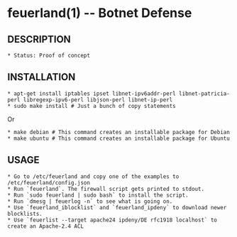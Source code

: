 feuerland(1) -- Botnet Defense
==============================

## DESCRIPTION

	* Status: Proof of concept

## INSTALLATION

	* apt-get install iptables ipset libnet-ipv6addr-perl libnet-patricia-perl libregexp-ipv6-perl libjson-perl libnet-ip-perl
	* sudo make install # Just a bunch of copy statements

Or

	* make debian # This command creates an installable package for Debian
	* make ubuntu # This command creates an installable package for Ubuntu

## USAGE

	* Go to /etc/feuerland and copy one of the examples to /etc/feuerland/config.json
	* Run `feuerland`. The firewall script gets printed to stdout.
	* Run `sudo feuerland | sudo bash` to install the script.
	* Run `dmesg | feuerlog -n` to see what is going on.
	* Use `feuerland_iblocklist` and `feuerland_ipdeny` to download newer blocklists.
	* Use `feuerlist --target apache24 ipdeny/DE rfc1918 localhost` to create an Apache-2.4 ACL

